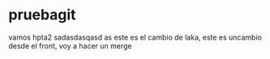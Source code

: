 # pruebagit
vamos hpta2 sadasdasqasd as este es el cambio de laka, este es uncambio desde el front, voy a hacer un merge
